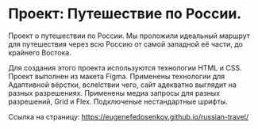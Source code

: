 # Проект: Путешествие по России.

Проект о путешествии по России.
Мы проложили идеальный маршрут для путешествия через всю 
Россию от самой западной её части, до крайнего Востока.


Для создания этого проекта используются технологии HTML и CSS.
Проект выполнен из макета Figma. Применены технологии для 
Адаптивной вёрстки, вслеlствии чего, сайт адекватно выглядит 
на разных разрешениях.
Применены медиа запросы для разных разрешений, Grid и Flex.
Подключеные нестандартные шрифты.

Ссылка на страницу:
https://eugenefedosenkov.github.io/russian-travel/